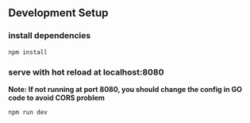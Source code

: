 ## Development Setup

### install dependencies
```
npm install
```
### serve with hot reload at localhost:8080

**Note: If not running at port 8080, you should change the config in GO code to avoid CORS problem**

```
npm run dev
```
